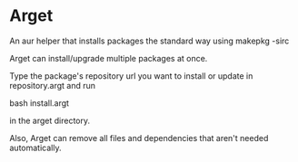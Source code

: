# Arget
An aur helper that installs packages the standard way using makepkg -sirc

Arget can install/upgrade multiple packages at once.

Type the package's repository url you want to install or update in repository.argt and run

bash install.argt

in the arget directory.

Also, Arget can remove all files and dependencies that aren't needed automatically.
